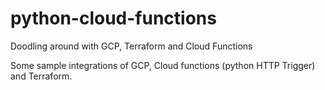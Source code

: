 # python-cloud-functions
Doodling around with GCP, Terraform and Cloud Functions

Some sample integrations of GCP, Cloud functions (python HTTP Trigger) and Terraform.
